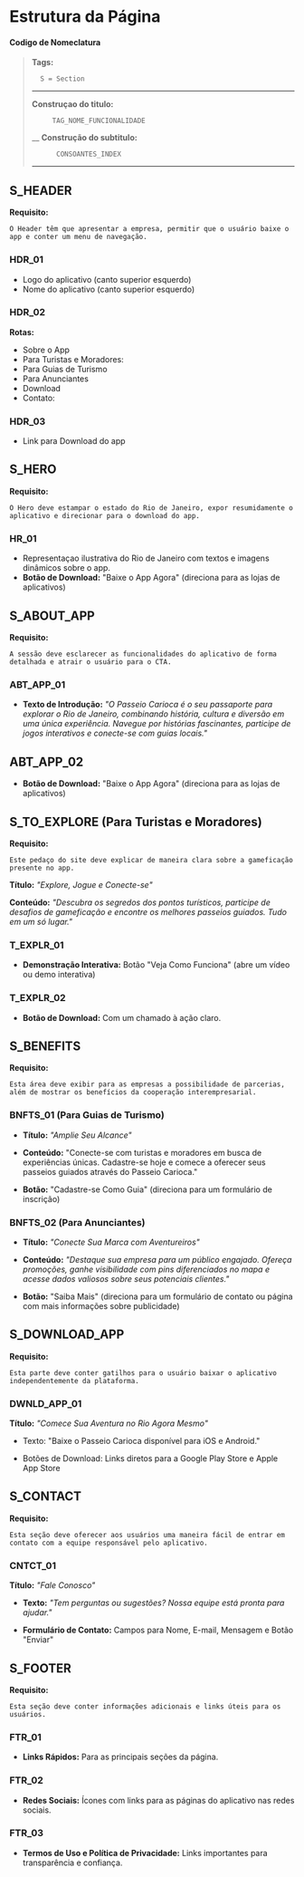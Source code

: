 # Estrutura da Página

#### Codigo de Nomeclatura
> **Tags:**
>
>       S = Section
>___
> **Construçao do titulo:**
>
>          TAG_NOME_FUNCIONALIDADE
>__
>**Construção do subtitulo:** 
>
>           CONSOANTES_INDEX
> ___
## S_HEADER 

**Requisito:**

    O Header têm que apresentar a empresa, permitir que o usuário baixe o app e conter um menu de navegação.

### HDR_01
- Logo do aplicativo (canto superior esquerdo)
- Nome do aplicativo (canto superior esquerdo)

### HDR_02
**Rotas:**
- Sobre o App
- Para Turistas e Moradores:
- Para Guias de Turismo
- Para Anunciantes
- Download
- Contato:

### HDR_03
- Link para Download do app


## S_HERO 

**Requisito:**

    O Hero deve estampar o estado do Rio de Janeiro, expor resumidamente o aplicativo e direcionar para o download do app.

### HR_01

- Representaçao ilustrativa do Rio de Janeiro com textos e imagens dinâmicos sobre o app.
- **Botão de Download:** "Baixe o App Agora" (direciona para as lojas de aplicativos)

## S_ABOUT_APP



**Requisito:**

    A sessão deve esclarecer as funcionalidades do aplicativo de forma detalhada e atrair o usuário para o CTA.

### ABT_APP_01


 - **Texto de Introdução:**
*"O Passeio Carioca é o seu passaporte para explorar o Rio de Janeiro, combinando história, cultura e diversão em uma única experiência. Navegue por histórias fascinantes, participe de jogos interativos e conecte-se com guias locais."*



 ## ABT_APP_02

- **Botão de Download:** "Baixe o App Agora" (direciona para as lojas de aplicativos)



## S_TO_EXPLORE (Para Turistas e Moradores)

**Requisito:**

    Este pedaço do site deve explicar de maneira clara sobre a gameficação presente no app.

**Título:** *"Explore, Jogue e Conecte-se"*

**Conteúdo:** *"Descubra os segredos dos pontos turísticos, participe de desafios de gameficação e encontre os melhores passeios guiados. Tudo em um só lugar."*

### T_EXPLR_01
- **Demonstração Interativa:** Botão "Veja Como Funciona" (abre um vídeo ou demo interativa)

### T_EXPLR_02

- **Botão de Download:** Com um chamado à ação claro.


## S_BENEFITS

**Requisito:**

    Esta área deve exibir para as empresas a possibilidade de parcerias, além de mostrar os benefícios da cooperação interempresarial.

### BNFTS_01 (Para Guias de Turismo)
- **Título:** *"Amplie Seu Alcance"*

- **Conteúdo:** "Conecte-se com turistas e moradores em busca de experiências únicas. Cadastre-se hoje e comece a oferecer seus passeios guiados através do Passeio Carioca."

- **Botão:** "Cadastre-se Como Guia" (direciona para um formulário de inscrição)

### BNFTS_02 (Para Anunciantes)


- **Título:** *"Conecte Sua Marca com Aventureiros"*

- **Conteúdo:** *"Destaque sua empresa para um público engajado. Ofereça promoções, ganhe visibilidade com pins diferenciados no mapa e acesse dados valiosos sobre seus potenciais clientes."*

- **Botão:** "Saiba Mais" (direciona para um formulário de contato ou página com mais informações sobre publicidade)

## S_DOWNLOAD_APP

**Requisito:**

    Esta parte deve conter gatilhos para o usuário baixar o aplicativo independentemente da plataforma.

### DWNLD_APP_01

**Título:** *"Comece Sua Aventura no Rio Agora Mesmo"*

- Texto: "Baixe o Passeio Carioca disponível para iOS e Android."

- Botões de Download: Links diretos para a Google Play Store e Apple App Store

## S_CONTACT

**Requisito:**

    Esta seção deve oferecer aos usuários uma maneira fácil de entrar em contato com a equipe responsável pelo aplicativo.

### CNTCT_01
**Título:** *"Fale Conosco"*

- **Texto:** *"Tem perguntas ou sugestões? Nossa equipe está pronta para ajudar."*

- **Formulário de Contato:** Campos para Nome, E-mail, Mensagem e Botão "Enviar"

## S_FOOTER

**Requisito:**

    Esta seção deve conter informações adicionais e links úteis para os usuários.

### FTR_01
- **Links Rápidos:** Para as principais seções da página.
### FTR_02
- **Redes Sociais:** Ícones com links para as páginas do aplicativo nas redes sociais.
### FTR_03
- **Termos de Uso e Política de Privacidade:** Links importantes para transparência e confiança.

